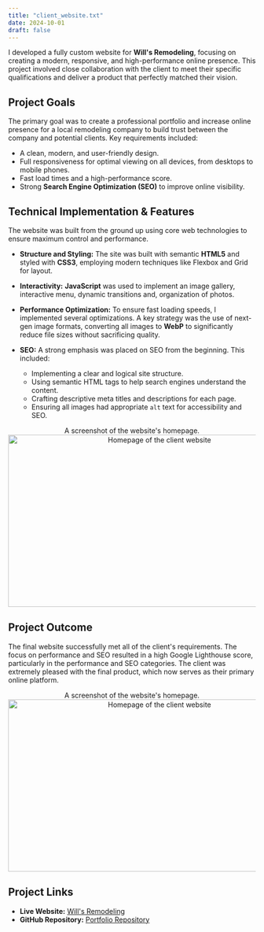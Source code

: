 ```yaml
---
title: "client_website.txt"
date: 2024-10-01
draft: false
---
```


I developed a fully custom website for **Will's Remodeling**, focusing on creating a modern, responsive, and high-performance online presence. This project involved close collaboration with the client to meet their specific qualifications and deliver a product that perfectly matched their vision.

## Project Goals

The primary goal was to create a professional portfolio and increase online presence for a local remodeling company to build trust between the company and potential clients. Key requirements included:

- A clean, modern, and user-friendly design.
- Full responsiveness for optimal viewing on all devices, from desktops to mobile phones.
- Fast load times and a high-performance score.
- Strong **Search Engine Optimization (SEO)** to improve online visibility.

## Technical Implementation & Features

The website was built from the ground up using core web technologies to ensure maximum control and performance.

- **Structure and Styling:** The site was built with semantic **HTML5** and styled with **CSS3**, employing modern techniques like Flexbox and Grid for layout.

- **Interactivity:** **JavaScript** was used to implement an image gallery, interactive menu, dynamic transitions and, organization of photos.

- **Performance Optimization:** To ensure fast loading speeds, I implemented several optimizations. A key strategy was the use of next-gen image formats, converting all images to **WebP** to significantly reduce file sizes without sacrificing quality.

- **SEO:** A strong emphasis was placed on SEO from the beginning. This included:
    -   Implementing a clear and logical site structure.
    -   Using semantic HTML tags to help search engines understand the content.
    -   Crafting descriptive meta titles and descriptions for each page.
    -   Ensuring all images had appropriate `alt` text for accessibility and SEO.

<div align="center">
    A screenshot of the website's homepage.
    <img src="/images/website/home_page.png" alt="Homepage of the client website" width="600" height="350">
</div>

## Project Outcome

The final website successfully met all of the client's requirements. The focus on performance and SEO resulted in a high Google Lighthouse score, particularly in the performance and SEO categories. The client was extremely pleased with the final product, which now serves as their primary online platform.

<div align="center">
    A screenshot of the website's homepage.
    <img src="/images/website/score.png" alt="Homepage of the client website" width="600" height="350">
</div>

## Project Links

-   **Live Website:** <a href="https://www.willsremodelingllc.com" target="_blank">Will's Remodeling</a>
-   **GitHub Repository:** <a href="https://github.com/jalikins/myportfolio" target="_blank">Portfolio Repository</a>